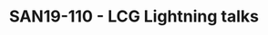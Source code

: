 ---
categories:
- san19
description: LCG has had a lighting talks session for a few Connects now. We talk
  about portions of our work that dont necessarily fit into a full-sized session,
  but are interesting for members and attendees nevertheless.
image:
  featured: 'true'
  path: /assets/images/featured-images/san19/SAN19-110.png
session_attendee_num: '20'
session_id: SAN19-110
session_room: Sunset V (Session 1)
session_slot:
  end_time: '2019-09-23 15:50:00'
  start_time: '2019-09-23 15:00:00'
session_speakers:
- speaker_bio: AOSP devboard and Kernel developer
  speaker_company: Linaro
  speaker_image: /assets/images/speakers/san19/john-stultz.jpg
  speaker_location: ''
  speaker_name: John Stultz
  speaker_position: AOSP Devboards/Kernel Developer
  speaker_url: ''
  speaker_username: john.stultz
- speaker_bio: AOSP bootstrap engineer at Linaro Ltd.
  speaker_company: Linaro
  speaker_image: /assets/images/speakers/san19/amit-pundir.jpg
  speaker_location: India
  speaker_name: Amit Pundir
  speaker_position: Engineer
  speaker_url: ''
  speaker_username: amit.pundir
- speaker_bio: Sumit leads a motivated team of kernel engineers who work on everything
    kernel - and sometimes non-kernel too - within LCG.
  speaker_company: Linaro Limited
  speaker_image: /assets/images/speakers/san19/sumit-semwal.jpg
  speaker_location: ''
  speaker_name: Sumit Semwal
  speaker_position: Team Lead, LCG Kernel
  speaker_url: http://www.linaro.org/
  speaker_username: sumitsemwal
- speaker_bio: ''
  speaker_company: ''
  speaker_image: /assets/images/speakers/placeholder.jpg
  speaker_location: ''
  speaker_name: Tom Gall
  speaker_position: ''
  speaker_url: ''
  speaker_username: tom_gall.1zvaflf5
session_track: Android
tag: session
tags:
- Android
- ' Linux Kernel'
title: SAN19-110 - LCG Lightning talks
---